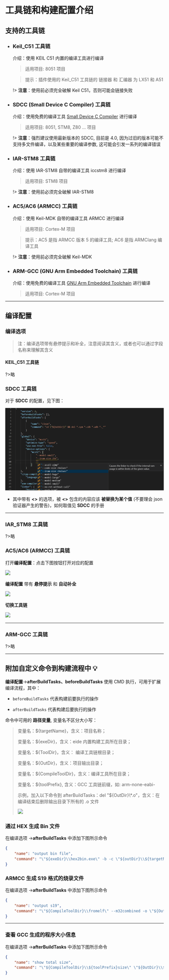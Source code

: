 # 工具链和构建配置介绍

## 支持的工具链

- ### Keil_C51 工具链

  介绍：使用 KEIL C51 内置的编译工具进行编译

  > 适用项目: 8051 项目

  > 提示：插件使用的 Keil_C51 工具链的 链接器 和 汇编器 为 LX51 和 A51

  !> **注意**：使用前必须完全破解 Keil C51，否则可能会链接失败

- ### SDCC (Small Device C Compiler) 工具链

  介绍：使用免费的编译工具 [Small Device C Compiler](http://sdcc.sourceforge.net/) 进行编译

  > 适用项目: 8051, STM8, Z80 ... 项目
  
  !> **注意**：强烈建议使用最新版本的 SDCC, 目前是 4.0, 因为过旧的版本可能不支持多文件编译，以及某些重要的编译参数, 这可能会引发一系列的编译错误

- ### IAR-STM8 工具链

  介绍：使用 IAR-STM8 自带的编译工具 iccstm8 进行编译

  > 适用项目: STM8 项目

  !> **注意**：使用前必须完全破解 IAR-STM8

- ### AC5/AC6 (ARMCC) 工具链

  介绍：使用 Keil-MDK 自带的编译工具 ARMCC 进行编译

  > 适用项目: Cortex-M 项目

  > 提示：AC5 是指 ARMCC 版本 5 的编译工具;  AC6 是指 ARMClang 编译工具

  !> **注意**：使用前必须完全破解 Keil-MDK

- ### ARM-GCC (GNU Arm Embedded Toolchain) 工具链

  介绍：使用免费的编译工具 [GNU Arm Embedded Toolchain](https://developer.arm.com/tools-and-software/open-source-software/developer-tools/gnu-toolchain/gnu-rm/downloads) 进行编译

  > 适用项目: Cortex-M 项目

***

## 编译配置

### 编译选项

> 注：编译选项带有悬停提示和补全，注意阅读其含义，或者也可以通过字段名称来理解其含义

#### KEIL_C51 工具链

?>略

### SDCC 工具链

对于 **SDCC** 的配置，见下图：

![](../img/cmp_conf_sdcc.png)

- 其中带有 **<>** 的选项，被 **<>** 包含的内容应该 **被替换为某个值** (不要理会 json 验证器产生的警告)，如何取值见 **SDCC** 的手册

***

### IAR_STM8 工具链

?>略

### AC5/AC6 (ARMCC) 工具链

打开**编译配置**：点击下图按钮打开对应的配置

![](https://img-blog.csdnimg.cn/20200825104122532.png)

**编译配置** 带有 **悬停提示** 和 **自动补全**

![](https://img-blog.csdnimg.cn/20200316134804816.png?x-oss-process=image/watermark,type_ZmFuZ3poZW5naGVpdGk,shadow_10,text_aHR0cHM6Ly9ibG9nLmNzZG4ubmV0L3FxXzQwODMzODEw,size_16,color_FFFFFF,t_70)

**切换工具链**

![](https://img-blog.csdnimg.cn/20200825104020726.png)

***

### ARM-GCC 工具链

?>略

***

## 附加自定义命令到构建流程中 💡

**编译配置**->**afterBuildTasks、beforeBuildTasks**  使用 CMD 执行，可用于扩展编译流程，其中：

  - `beforeBuildTasks` 代表构建前要执行的操作

  - `afterBuildTasks` 代表构建后要执行的操作

命令中可用的 **路径变量**, 变量名不区分大小写：

>变量名：\${targetName}，含义：项目名称；
>
>变量名：\${exeDir}，含义：eide 内置构建工具所在目录；
>
>变量名：\${ToolDir}，含义： 编译工具链根目录；
>
>变量名：\${OutDir}，含义：项目输出目录；
>
>变量名：\${CompileToolDir}，含义：编译工具所在目录；
>
>变量名：\${toolPrefix}, 含义：GCC 工具链前缀，如: arm-none-eabi-
>
>示例，加入以下命令到 afterBuildTasks：del "${OutDir}\\*.o"，含义：在编译结束后删除输出目录下所有的 .o 文件
>
>![](https://img-blog.csdnimg.cn/20200314130436141.png)

### 通过 HEX 生成 Bin 文件

在编译选项 ->**afterBuildTasks** 中添加下图所示命令
```json
{
	"name": "output bin file",
    "command": "\"${exeDir}\\hex2bin.exe\" -b -c \"${outDir}\\${targetName}.hex\""
}
```

### ARMCC 生成 S19 格式的烧录文件

在编译选项 ->**afterBuildTasks** 中添加下图所示命令

```json
{
	"name": "output s19",
    "command": "\"${CompileToolDir}\\fromelf\" --m32combined -o \"${OutDir}\\${targetName}.s19\" \"${OutDir}\\${targetName}.axf\""
}
```
***

### 查看 GCC 生成的程序大小信息

在编译选项 ->**afterBuildTasks** 中添加下图所示命令

```json
{
	"name": "show total size",
	"command": "\"${CompileToolDir}\\${toolPrefix}size\" \"${OutDir}\\${targetName}.elf\""
}
```
